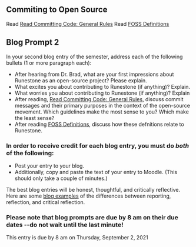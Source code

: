 ## Commiting to Open Source

Read [Read Committing Code: General Rules](https://gist.github.com/digitaljhelms/3761873)
Read [FOSS Definitions](https://docs.google.com/document/d/1yNo951BpIq1Kmyk8BTLN95qXJknrqkXaESGrYebyx-w/edit?usp=sharing)

## Blog Prompt 2

In your second blog entry of the semester, address each of the following bullets (1 or more paragraph each):

- After hearing from Dr. Brad, what are your first impressions about Runestone as an open-source project? Please explain.
- What excites you about contributing to Runestone (if anything)? Explain. 
- What worries you about contributing to Runestone (if anything)? Explain
- After reading, [Read Committing Code: General Rules](https://gist.github.com/digitaljhelms/3761873), discuss commit messages and their primary purposes in the context of the open-source movement. Which guidelines make the most sense to you? Which make the least sense?
- After reading [FOSS Definitions](https://docs.google.com/document/d/1yNo951BpIq1Kmyk8BTLN95qXJknrqkXaESGrYebyx-w/edit?usp=sharing), discuss how these defnitions relate to Runestone.

### In order to receive credit for each blog entry, you must do *both* of the following:

  - Post your entry to your blog.
  - Additionally, copy and paste the text of your entry to Moodle. (This should only take a couple of minutes.)
  
The best blog entries will be honest, thoughtful, and critically reflective. Here are some [blog examples](blogreflection.md) of the differences
between reporting, reflection, and critical reflection.
  
### Please note that blog prompts are due by 8 am on their due dates --do not wait until the last minute! 
This entry is due by 8 am on Thursday, September 2, 2021


